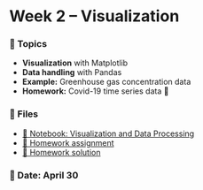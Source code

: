 # Week 2 – Visualization

### 🧠 Topics
- **Visualization** with Matplotlib
- **Data handling** with Pandas
- **Example:** Greenhouse gas concentration data 
- **Homework:** Covid-19 time series data 🦕



### 📂 Files
- [📘 Notebook: Visualization and Data Processing](matplotlib_pandas.ipynb)
- [📝 Homework assignment](week2_hw_covid.md)
- [📘 Homework solution](https://www.youtube.com/watch?v=dQw4w9WgXcQ)

### 📅 Date: April 30